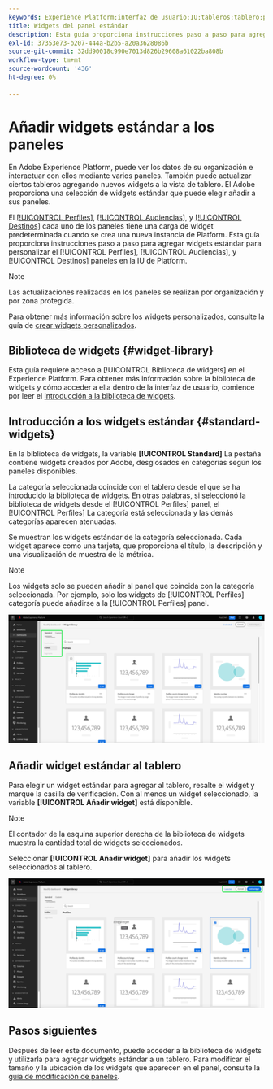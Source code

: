 ```yaml
---
keywords: Experience Platform;interfaz de usuario;IU;tableros;tablero;perfiles;segmentos;destinos;uso de licencias
title: Widgets del panel estándar
description: Esta guía proporciona instrucciones paso a paso para agregar widgets estándar a los paneles de Adobe Experience Platform.
exl-id: 37353e73-b207-444a-b2b5-a20a3628086b
source-git-commit: 32dd90018c990e7013d826b29608a61022ba808b
workflow-type: tm+mt
source-wordcount: '436'
ht-degree: 0%

---
```


# Añadir widgets estándar a los paneles

En Adobe Experience Platform, puede ver los datos de su organización e interactuar con ellos mediante varios paneles. También puede actualizar ciertos tableros agregando nuevos widgets a la vista de tablero. El Adobe proporciona una selección de widgets estándar que puede elegir añadir a sus paneles.

El [[!UICONTROL Perfiles]](../guides/profiles.md#default-widgets), [[!UICONTROL Audiencias]](../guides/audiences.md#default-widgets), y [[!UICONTROL Destinos]](../guides/destinations.md#default-widgets) cada uno de los paneles tiene una carga de widget predeterminada cuando se crea una nueva instancia de Platform. Esta guía proporciona instrucciones paso a paso para agregar widgets estándar para personalizar el [!UICONTROL Perfiles], [!UICONTROL Audiencias], y [!UICONTROL Destinos] paneles en la IU de Platform.

>[!NOTE]
>
>Las actualizaciones realizadas en los paneles se realizan por organización y por zona protegida.

Para obtener más información sobre los widgets personalizados, consulte la guía de [crear widgets personalizados](custom-widgets.md).

## Biblioteca de widgets {#widget-library}

Esta guía requiere acceso a [!UICONTROL Biblioteca de widgets] en el Experience Platform. Para obtener más información sobre la biblioteca de widgets y cómo acceder a ella dentro de la interfaz de usuario, comience por leer el [introducción a la biblioteca de widgets](widget-library.md).

## Introducción a los widgets estándar {#standard-widgets}

En la biblioteca de widgets, la variable **[!UICONTROL Standard]** La pestaña contiene widgets creados por Adobe, desglosados en categorías según los paneles disponibles.

La categoría seleccionada coincide con el tablero desde el que se ha introducido la biblioteca de widgets. En otras palabras, si seleccionó la biblioteca de widgets desde el [!UICONTROL Perfiles] panel, el [!UICONTROL Perfiles] La categoría está seleccionada y las demás categorías aparecen atenuadas.

Se muestran los widgets estándar de la categoría seleccionada. Cada widget aparece como una tarjeta, que proporciona el título, la descripción y una visualización de muestra de la métrica.

>[!NOTE]
>
>Los widgets solo se pueden añadir al panel que coincida con la categoría seleccionada. Por ejemplo, solo los widgets de [!UICONTROL Perfiles] categoría puede añadirse a la [!UICONTROL Perfiles] panel.

![Espacio de trabajo de la biblioteca de widgets con la pestaña Estándar y las categorías disponibles resaltadas.](../images/customization/standard-widgets.png)

## Añadir widget estándar al tablero

Para elegir un widget estándar para agregar al tablero, resalte el widget y marque la casilla de verificación. Con al menos un widget seleccionado, la variable **[!UICONTROL Añadir widget]** está disponible.

>[!NOTE]
>
>El contador de la esquina superior derecha de la biblioteca de widgets muestra la cantidad total de widgets seleccionados.

Seleccionar **[!UICONTROL Añadir widget]** para añadir los widgets seleccionados al tablero.

![El espacio de trabajo de la biblioteca de widgets con un widget seleccionado y Añadir widget y Cancelar resaltados.](../images/customization/add-widget.png)

## Pasos siguientes

Después de leer este documento, puede acceder a la biblioteca de widgets y utilizarla para agregar widgets estándar a un tablero. Para modificar el tamaño y la ubicación de los widgets que aparecen en el panel, consulte la [guía de modificación de paneles](modify.md).
